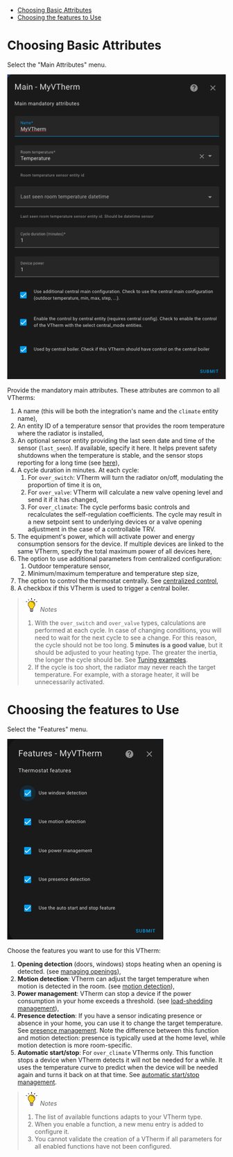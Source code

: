 - [Choosing Basic Attributes](#choosing-basic-attributes)
- [Choosing the features to Use](#choosing-the-features-to-use)

# Choosing Basic Attributes

Select the "Main Attributes" menu.

![image](images/config-main.png)

Provide the mandatory main attributes. These attributes are common to all VTherms:
1. A name (this will be both the integration's name and the `climate` entity name),
2. An entity ID of a temperature sensor that provides the room temperature where the radiator is installed,
3. An optional sensor entity providing the last seen date and time of the sensor (`last_seen`). If available, specify it here. It helps prevent safety shutdowns when the temperature is stable, and the sensor stops reporting for a long time (see [here](troubleshooting.md#why-does-my-versatile-thermostat-go-into-safety-mode)),
4. A cycle duration in minutes. At each cycle:
   1. For `over_switch`: VTherm will turn the radiator on/off, modulating the proportion of time it is on,
   2. For `over_valve`: VTherm will calculate a new valve opening level and send it if it has changed,
   3. For `over_climate`: The cycle performs basic controls and recalculates the self-regulation coefficients. The cycle may result in a new setpoint sent to underlying devices or a valve opening adjustment in the case of a controllable TRV.
5. The equipment's power, which will activate power and energy consumption sensors for the device. If multiple devices are linked to the same VTherm, specify the total maximum power of all devices here,
6. The option to use additional parameters from centralized configuration:
   1. Outdoor temperature sensor,
   2. Minimum/maximum temperature and temperature step size,
7. The option to control the thermostat centrally. See [centralized control](#centralized-control),
8. A checkbox if this VTherm is used to trigger a central boiler.

> ![Tip](images/tips.png) _*Notes*_
>  1. With the `over_switch` and `over_valve` types, calculations are performed at each cycle. In case of changing conditions, you will need to wait for the next cycle to see a change. For this reason, the cycle should not be too long. **5 minutes is a good value**, but it should be adjusted to your heating type. The greater the inertia, the longer the cycle should be. See [Tuning examples](tuning-examples.md).
>  2. If the cycle is too short, the radiator may never reach the target temperature. For example, with a storage heater, it will be unnecessarily activated.

# Choosing the features to Use

Select the "Features" menu.

![image](images/config-features.png)

Choose the features you want to use for this VTherm:
1. **Opening detection** (doors, windows) stops heating when an opening is detected. (see [managing openings](feature-window.md)),
2. **Motion detection**: VTherm can adjust the target temperature when motion is detected in the room. (see [motion detection](feature-motion.md)),
3. **Power management**: VTherm can stop a device if the power consumption in your home exceeds a threshold. (see [load-shedding management](feature-power.md)),
4. **Presence detection**: If you have a sensor indicating presence or absence in your home, you can use it to change the target temperature. See [presence management](feature-presence.md). Note the difference between this function and motion detection: presence is typically used at the home level, while motion detection is more room-specific.
5. **Automatic start/stop**: For `over_climate` VTherms only. This function stops a device when VTherm detects it will not be needed for a while. It uses the temperature curve to predict when the device will be needed again and turns it back on at that time. See [automatic start/stop management](feature-auto-start-stop.md).

> ![Tip](images/tips.png) _*Notes*_
> 1. The list of available functions adapts to your VTherm type.
> 2. When you enable a function, a new menu entry is added to configure it.
> 3. You cannot validate the creation of a VTherm if all parameters for all enabled functions have not been configured.